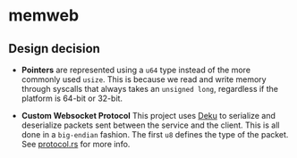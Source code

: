 # memweb

## Design decision
* **Pointers** are represented using a `u64` type instead of the more commonly used `usize`. This is because we read and write memory through syscalls that always takes an `unsigned long`, regardless if the platform is 64-bit or 32-bit.

* **Custom Websocket Protocol** This project uses [Deku](https://github.com/sharksforarms/deku) to serialize and deserialize packets sent between the service and the client. This is all done in a `big-endian` fashion. The first `u8` defines the type of the packet. See [protocol.rs](/shared/src/protocol.rs) for more info. 